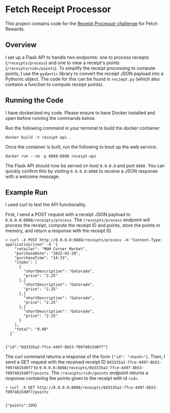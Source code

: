 # Fetch Receipt Processor

This project contains code for the [Receipt Processor challenge](https://github.com/fetch-rewards/receipt-processor-challenge) for Fetch Rewards.

## Overview

I set up a Flask API to handle two endpoints: one to process receipts (`/receipts/process`) and one to view a receipt's points (`/receipts/<id>/points`). To simplify the receipt processing to compute points, I use the `pydantic` library to convert the receipt JSON payload into a Pythonic object. The code for this can be found in `reciept.py` (which also contains a function to compute receipt points).

## Running the Code

I have dockerized my code. Please ensure to have Docker installed and open before running the commands below.

Run the following command in your terminal to build the docker container:

```shell
docker build -t receipt-api .
```

Once the container is built, run the following to boot up the web service:

```shell
docker run --rm -p 8888:8888 receipt-api
```

The Flask API should now be served on host `0.0.0.0` and port `8888`. You can quickly confirm this by visiting `0.0.0.0:8888` to receive a JSON response with a welcome message.

## Example Run

I used curl to test the API functionality.

First, I send a POST request with a receipt JSON payload to `0.0.0.0:8888/receipts/process`. The `/receipts/process` endpoint will process the receipt, compute the receipt ID and points, store the points in memory, and return a response with the receipt ID.

```shell
> curl -X POST http://0.0.0.0:8888/receipts/process -H "Content-Type: application/json" -d '{
    "retailer": "M&M Corner Market",
    "purchaseDate": "2022-03-20",
    "purchaseTime": "14:33",
    "items": [
      {
        "shortDescription": "Gatorade",
        "price": "2.25"
      },{
        "shortDescription": "Gatorade",
        "price": "2.25"
      },{
        "shortDescription": "Gatorade",
        "price": "2.25"
      },{
        "shortDescription": "Gatorade",
        "price": "2.25"
      }
    ],
    "total": "9.00"
  }'


{"id":"0d3335a2-7fce-4497-8b53-f0974815d0f7"}
```

The curl command returns a response of the form `{"id": "<hash>"}`. Then, I send a GET request with the received receipt ID `0d3335a2-7fce-4497-8b53-f0974815d0f7` to `0.0.0.0:8888/receipts/0d3335a2-7fce-4497-8b53-f0974815d0f7/points`. The `/receipts/<id>/points` endpoint returns a response containing the points given to the receipt with id `<id>`.

```shell
> curl -X GET http://0.0.0.0:8888/receipts/0d3335a2-7fce-4497-8b53-f0974815d0f7/points


{"points":109}
```

